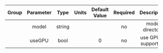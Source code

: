 | Group | Parameter |  Type  | Units | Default Value | Required |      Description       | Notes |
|:-----:|:---------:|:------:|:-----:|:-------------:|:--------:|:----------------------:|:-----:|
|       |   model   | string |       |               |    no    |    model directory     |       |
|       |  useGPU   |  bool  |       |       0       |    no    | use GPU (if supported) |       |
